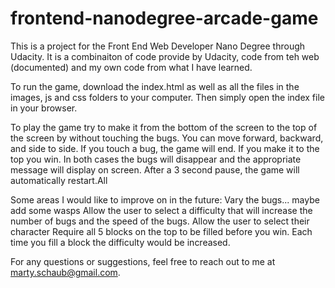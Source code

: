 frontend-nanodegree-arcade-game
===============================

This is a project for the Front End Web Developer Nano Degree through Udacity. It is a combinaiton of code provide by Udacity, code from teh web (documented) and my own code from what I have learned.

To run the game, download the index.html as well as all the files in the images, js and css folders to your computer. Then simply open the index file in your browser.

To play the game try to make it from the bottom of the screen to the top of the screen by without touching the bugs. You can move forward, backward, and side to side. If you touch a bug, the game will end. If you make it to the top you win. In both cases the bugs will disappear and the appropriate message will display on screen. After a 3 second pause, the game will automatically restart.All

Some areas I would like to improve on in the future:
    Vary the bugs...
          maybe add some wasps
    Allow the user to select a difficulty that will increase the number of bugs and the speed of the bugs.
    Allow the user to select their character
    Require all 5 blocks on the top to be filled before you win. Each time you fill a block the difficulty would be increased.

For any questions or suggestions, feel free to reach out to me at marty.schaub@gmail.com.
